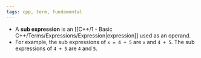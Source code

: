 ```yaml
---
tags: cpp, term, fundamental
---
```


- A **sub expression** is an [[C++/1 - Basic C++/Terms/Expressions/Expression|expression]] used as an operand. 
- For example, the sub expressions of `x = 4 + 5` are `x` and `4 + 5`. The sub expressions of `4 + 5` are `4` and `5`.